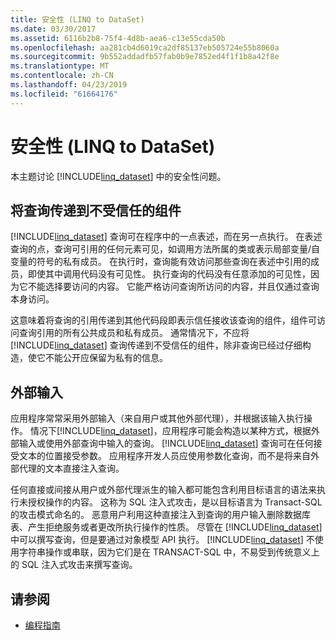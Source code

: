 ```yaml
---
title: 安全性 (LINQ to DataSet)
ms.date: 03/30/2017
ms.assetid: 6116b2b8-75f4-4d8b-aea6-c13e55cda50b
ms.openlocfilehash: aa281cb4d6019ca2df85137eb505724e55b8060a
ms.sourcegitcommit: 9b552addadfb57fab0b9e7852ed4f1f1b8a42f8e
ms.translationtype: MT
ms.contentlocale: zh-CN
ms.lasthandoff: 04/23/2019
ms.locfileid: "61664176"
---
```

# <a name="security-linq-to-dataset"></a>安全性 (LINQ to DataSet)
本主题讨论 [!INCLUDE[linq_dataset](../../../../includes/linq-dataset-md.md)] 中的安全性问题。  
  
## <a name="passing-a-query-to-an-untrusted-component"></a>将查询传递到不受信任的组件  
 [!INCLUDE[linq_dataset](../../../../includes/linq-dataset-md.md)] 查询可在程序中的一点表述，而在另一点执行。 在表述查询的点，查询可引用的任何元素可见，如调用方法所属的类或表示局部变量/自变量的符号的私有成员。 在执行时，查询能有效访问那些查询在表述中引用的成员，即使其中调用代码没有可见性。 执行查询的代码没有任意添加的可见性，因为它不能选择要访问的内容。 它能严格访问查询所访问的内容，并且仅通过查询本身访问。  
  
 这意味着将查询的引用传递到其他代码段即表示信任接收该查询的组件，组件可访问查询引用的所有公共成员和私有成员。 通常情况下，不应将 [!INCLUDE[linq_dataset](../../../../includes/linq-dataset-md.md)] 查询传递到不受信任的组件，除非查询已经过仔细构造，使它不能公开应保留为私有的信息。  
  
## <a name="external-input"></a>外部输入  
 应用程序常常采用外部输入（来自用户或其他外部代理），并根据该输入执行操作。  情况下[!INCLUDE[linq_dataset](../../../../includes/linq-dataset-md.md)]，应用程序可能会构造以某种方式，根据外部输入或使用外部查询中输入的查询。 [!INCLUDE[linq_dataset](../../../../includes/linq-dataset-md.md)] 查询可在任何接受文本的位置接受参数。 应用程序开发人员应使用参数化查询，而不是将来自外部代理的文本直接注入查询。  
  
 任何直接或间接从用户或外部代理派生的输入都可能包含利用目标语言的语法来执行未授权操作的内容。 这称为 SQL 注入式攻击，是以目标语言为 Transact-SQL 的攻击模式命名的。 恶意用户利用这种直接注入到查询的用户输入删除数据库表、产生拒绝服务或者更改所执行操作的性质。 尽管在 [!INCLUDE[linq_dataset](../../../../includes/linq-dataset-md.md)]中可以撰写查询，但是要通过对象模型 API 执行。 [!INCLUDE[linq_dataset](../../../../includes/linq-dataset-md.md)] 不使用字符串操作或串联，因为它们是在 TRANSACT-SQL 中，不易受到传统意义上的 SQL 注入式攻击来撰写查询。  
  
## <a name="see-also"></a>请参阅

- [编程指南](../../../../docs/framework/data/adonet/programming-guide-linq-to-dataset.md)
